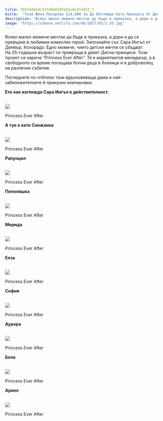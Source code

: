 ```yaml
---
title: 35b7e9a54c53745b629fdd1c8cb51051_t
mitle:  "Тази Жена Похарчва $14,000 За Да Изглежда Като Принцеса От Дисни!"
description: "Всяко малко момиче мечтае да бъде в приказка, а дори и да се превърне в любимия измислен герой. Запознайте със Сара Ингъл от Денвър, Колорадо. Едно момиче, чиито детс"
image: "https://cdnone.netlify.com/db/2017/01/1-33.jpg"
---
```


 <p>Всяко малко момиче мечтае да бъде в приказка, а дори и да се превърне в любимия измислен герой. Запознайте със Сара Ингъл от Денвър, Колорадо. Едно момиче, чиито детски мечти се сбъдват. На 25-годишна възраст се превръща в девет Дисни принцеси. Този проект се нарича “Princess Ever After”. Тя е маркетингов мениджър, а в свободното си време посещава болни деца в болници и е доброволец на различни събития.</p>      <p>Погледнете по-отблизо тази вдъхновяваща дама и най-забележителните й приказни екипировки.</p>  <p><strong>Ето как изглежда Сара Ингъл в действителност.</strong></p>  <br/><img src="https://cdnone.netlify.com/db/2017/01/1-33.jpg"/><br/><p>Princess Ever After</p>      <p><strong>А тук е като Снежанка</strong></p>  <br/><img src="https://cdnone.netlify.com/db/2017/01/2-32.jpg"/><br/><p>Princess Ever After</p>  <p><strong>Рапунцел</strong></p>  <br/><img src="https://cdnone.netlify.com/db/2017/01/3-32.jpg"/><br/><p>Princess Ever After</p>      <p><strong>Пепеляшка</strong></p>  <br/><img src="https://cdnone.netlify.com/db/2017/01/4-31.jpg"/><br/><p>Princess Ever After</p>  <p><strong>Мерида</strong></p>  <br/><img src="https://cdnone.netlify.com/db/2017/01/5-31.jpg"/><br/><p>Princess Ever After</p> <p><strong>Елза</strong></p>  <br/><img src="https://cdnone.netlify.com/db/2017/01/6-29.jpg"/><br/><p>Princess Ever After</p>       <p><strong>София</strong></p>  <br/><img src="https://cdnone.netlify.com/db/2017/01/7-29.jpg"/><br/><p>Princess Ever After</p> <p><strong>Аурора</strong></p>  <br/><img src="https://cdnone.netlify.com/db/2017/01/8-27.jpg"/><br/><p>Princess Ever After</p>       <p><strong>Бела</strong></p>  <br/><img src="https://cdnone.netlify.com/db/2017/01/9-25.jpg"/><br/><p>Princess Ever After</p>  <p><strong>Ариел</strong></p>  <br/><img src="https://cdnone.netlify.com/db/2017/01/10-26.jpg"/><br/><p>Princess Ever After</p> <p> </p>       
